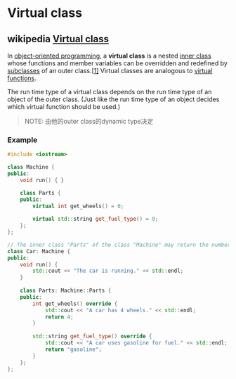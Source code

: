 
# Virtual class

## wikipedia [Virtual class](https://en.wikipedia.org/wiki/Virtual_class)

In [object-oriented programming](https://en.wikipedia.org/wiki/Object-oriented_programming), a **virtual class** is a nested [inner class](https://en.wikipedia.org/wiki/Inner_class) whose functions and member variables can be overridden and redefined by [subclasses](https://en.wikipedia.org/wiki/Subclass_(computer_science)) of an outer class.[[1\]](https://en.wikipedia.org/wiki/Virtual_class#cite_note-1) Virtual classes are analogous to [virtual functions](https://en.wikipedia.org/wiki/Virtual_function).

The run time type of a virtual class depends on the run time type of an object of the outer class. (Just like the run time type of an object decides which virtual function should be used.)

> NOTE: 由他的outer class的dynamic type决定

### Example

```C++
#include <iostream>

class Machine {
public:
    void run() { }

    class Parts {
    public:
        virtual int get_wheels() = 0;
        
        virtual std::string get_fuel_type() = 0;
    };
};

// The inner class "Parts" of the class "Machine" may return the number of wheels the machine has.
class Car: Machine {
public:
    void run() { 
        std::cout << "The car is running." << std::endl; 
    }
    
    class Parts: Machine::Parts {
    public:
        int get_wheels() override {
            std::cout << "A car has 4 wheels." << std::endl;
            return 4;
        }
        
        std::string get_fuel_type() override {
            std::cout << "A car uses gasoline for fuel." << std::endl;
            return "gasoline";
        }
    };
};
```

